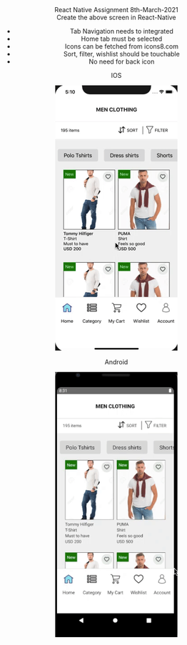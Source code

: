 <div align="center">React Native Assignment 8th-March-2021</div>



<div align='center' style="margin-bottom:40px">
Create the above screen in React-Native 
<ul>
<li>Tab Navigation needs to integrated </li>
<li>Home tab must be selected </li>
<li>Icons can be fetched from icons8.com </li>
<li>Sort, filter, wishlist should be touchable</li>
<li>No need for back icon </li>
</ul>


<p> IOS</p>

![ios](./Screenshots/9-March/ios.gif)



<p> Android</p>

![ios](./Screenshots/9-March/android.gif)

</div>

<br>
<br>
